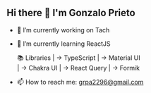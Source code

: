 ## Hi there 👋 I'm Gonzalo Prieto

- 🔭 I’m currently working on Tach
- 🌱 I’m currently learning ReactJS

  📚 Libraries
  | -> TypeScript
  | -> Material UI  
  | -> Chakra UI
  | -> React Query
  | -> Formik
  
- 📫 How to reach me: grpa2296@gmail.com
<!--
- 👯 I’m looking to collaborate on ...
- 🤔 I’m looking for help with ...
- 💬 Ask me about ...
- 😄 Pronouns: ...
- ⚡ Fun fact: ...
-->
